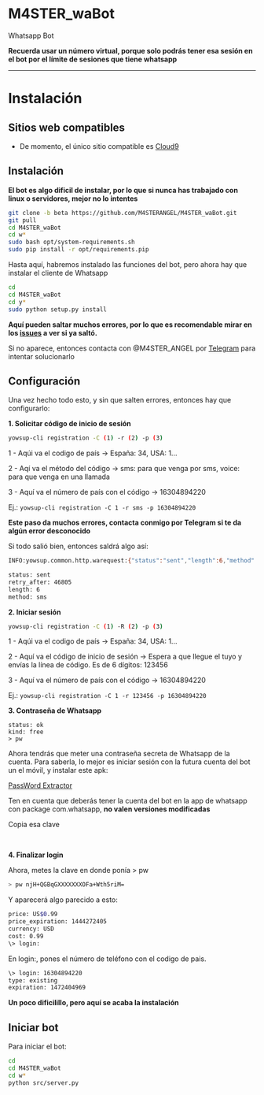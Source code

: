 # M4STER_waBot
Whatsapp Bot

<b>Recuerda usar un número virtual, porque solo podrás tener esa sesión en el bot por el límite de sesiones que tiene whatsapp</b>


* * *



# Instalación

## Sitios web compatibles
- De momento, el único sitio compatible es [Cloud9](http://c9.io)




## Instalación
<b>El bot es algo dificil de instalar, por lo que si nunca has trabajado con linux o servidores, mejor no lo intentes</b>

```bash
git clone -b beta https://github.com/M4STERANGEL/M4STER_waBot.git
git pull
cd M4STER_waBot
cd w*
sudo bash opt/system-requirements.sh
sudo pip install -r opt/requirements.pip
```

Hasta aquí, habremos instalado las funciones del bot, pero ahora hay que instalar el cliente de Whatsapp

```bash
cd
cd M4STER_waBot
cd y*
sudo python setup.py install
```

<b>Aquí pueden saltar muchos errores, por lo que es recomendable mirar en los [issues](https://github.com/M4STERANGEL/M4STER_waBot/issues) a ver si ya saltó.</b>

Si no aparece, entonces contacta con @M4STER_ANGEL por [Telegram](http://telegram.me/M4STER_ANGEL) para intentar solucionarlo




## Configuración
Una vez hecho todo esto, y sin que salten errores, entonces hay que configurarlo:



<b>1. Solicitar código de inicio de sesión</b>

```bash
yowsup-cli registration -C (1) -r (2) -p (3)
```

1 - Aqúi va el codigo de país -> España: 34, USA: 1...

2 - Aqí va el método del código -> sms: para que venga por sms, voice: para que venga en una llamada 

3 - Aquí va el número de país con el código -> 16304894220

Ej.: `yowsup-cli registration -C 1 -r sms -p 16304894220`

<b>Este paso da muchos errores, contacta conmigo por Telegram si te da algún error desconocido</b>

Si todo salió bien, entonces saldrá algo así:

```bash
INFO:yowsup.common.http.warequest:{"status":"sent","length":6,"method":"sms","retry_after":46805,"sms_wait":46805,"voice_wait":65}

status: sent
retry_after: 46805
length: 6
method: sms
```



<b>2. Iniciar sesión</b>

```bash
yowsup-cli registration -C (1) -R (2) -p (3)
```

1 - Aqúi va el codigo de país -> España: 34, USA: 1...

2 - Aquí va el código de inicio de sesión -> Espera a que llegue el tuyo y envías la línea de código. Es de 6 dígitos: 123456

3 - Aquí va el número de país con el código -> 16304894220

Ej.: `yowsup-cli registration -C 1 -r 123456 -p 16304894220`



<b>3. Contraseña de Whatsapp</b>

```
status: ok
kind: free
> pw
```

Ahora tendrás que meter una contraseña secreta de Whatsapp de la cuenta. Para saberla, lo mejor es iniciar sesión con la futura cuenta del bot un el móvil, y instalar este apk:

[PassWord Extractor](https://github.com/mgp25/Chat-API/wiki/Extracting-password-from-device#using-apk)

Ten en cuenta que deberás tener la cuenta del bot en la app de whatsapp con package com.whatsapp, <b>no valen versiones modificadas</b>

Copia esa clave

<br>


<b>4. Finalizar login</b>

Ahora, metes la clave en donde ponía  > pw

```bash
> pw njH+QGBqGXXXXXXXOFa+Wth5riM=
```

Y aparecerá algo parecido a esto:

```bash
price: US$0.99
price_expiration: 1444272405
currency: USD
cost: 0.99
\> login: 
```

En login:, pones el número de teléfono con el codigo de pais.

```bash
\> login: 16304894220
type: existing
expiration: 1472404969
```

<b>Un poco dificilillo, pero aquí se acaba la instalación</b>




## Iniciar bot
Para iniciar el bot:
```bash
cd
cd M4STER_waBot
cd w*
python src/server.py
```
